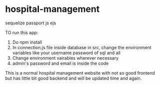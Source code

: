 # hospital-management
sequelize passport js ejs 

TO run this app: 
1. Do npm install
2. In connection.js file inside database in src, change the environment variables like your username password of sql and all
3. Change environment vairables wherever necessary
4. admin's password and email is inside the code

This is a normal hospital management website with not so good frontend but has little bit good backend and will be updated time and again. 
